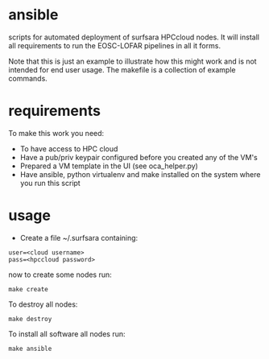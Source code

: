 # ansible

scripts for automated deployment of surfsara HPCcloud nodes. It will
install all requirements to run the EOSC-LOFAR pipelines in all it forms.

Note that this is just an example to illustrate how this might work and is
not intended for end user usage. The makefile is a collection of example
commands.

# requirements

To make this work you need:
* To have access to HPC cloud
* Have a pub/priv keypair configured before you created any of the VM's
* Prepared a VM template in the UI (see oca_helper.py)
* Have ansible, python virtualenv and make installed on the system where you
  run this script


# usage
* Create a file ~/.surfsara containing:
```
user=<cloud username>
pass=<hpccloud password>
```

now to create some nodes run:
```
make create
```

To destroy all nodes:
```
make destroy
```

To install all software all nodes run:
```
make ansible
```

